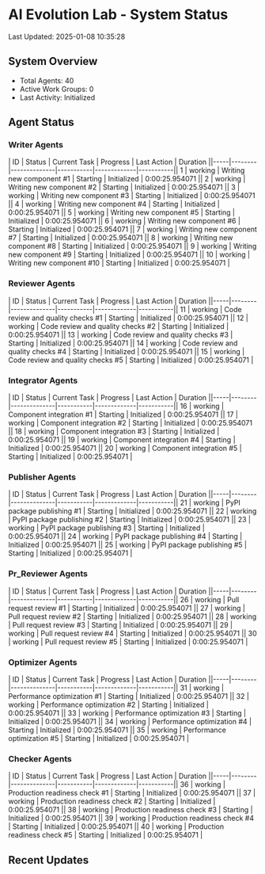 # AI Evolution Lab - System Status
Last Updated: 2025-01-08 10:35:28

## System Overview
- Total Agents: 40
- Active Work Groups: 0
- Last Activity: Initialized

## Agent Status

### Writer Agents
| ID | Status | Current Task | Progress | Last Action | Duration ||-----|--------|--------------|-----------|-------------|-----------|| 1 | working | Writing new component #1 | Starting | Initialized | 0:00:25.954071 || 2 | working | Writing new component #2 | Starting | Initialized | 0:00:25.954071 || 3 | working | Writing new component #3 | Starting | Initialized | 0:00:25.954071 || 4 | working | Writing new component #4 | Starting | Initialized | 0:00:25.954071 || 5 | working | Writing new component #5 | Starting | Initialized | 0:00:25.954071 || 6 | working | Writing new component #6 | Starting | Initialized | 0:00:25.954071 || 7 | working | Writing new component #7 | Starting | Initialized | 0:00:25.954071 || 8 | working | Writing new component #8 | Starting | Initialized | 0:00:25.954071 || 9 | working | Writing new component #9 | Starting | Initialized | 0:00:25.954071 || 10 | working | Writing new component #10 | Starting | Initialized | 0:00:25.954071 |
### Reviewer Agents
| ID | Status | Current Task | Progress | Last Action | Duration ||-----|--------|--------------|-----------|-------------|-----------|| 11 | working | Code review and quality checks #1 | Starting | Initialized | 0:00:25.954071 || 12 | working | Code review and quality checks #2 | Starting | Initialized | 0:00:25.954071 || 13 | working | Code review and quality checks #3 | Starting | Initialized | 0:00:25.954071 || 14 | working | Code review and quality checks #4 | Starting | Initialized | 0:00:25.954071 || 15 | working | Code review and quality checks #5 | Starting | Initialized | 0:00:25.954071 |
### Integrator Agents
| ID | Status | Current Task | Progress | Last Action | Duration ||-----|--------|--------------|-----------|-------------|-----------|| 16 | working | Component integration #1 | Starting | Initialized | 0:00:25.954071 || 17 | working | Component integration #2 | Starting | Initialized | 0:00:25.954071 || 18 | working | Component integration #3 | Starting | Initialized | 0:00:25.954071 || 19 | working | Component integration #4 | Starting | Initialized | 0:00:25.954071 || 20 | working | Component integration #5 | Starting | Initialized | 0:00:25.954071 |
### Publisher Agents
| ID | Status | Current Task | Progress | Last Action | Duration ||-----|--------|--------------|-----------|-------------|-----------|| 21 | working | PyPI package publishing #1 | Starting | Initialized | 0:00:25.954071 || 22 | working | PyPI package publishing #2 | Starting | Initialized | 0:00:25.954071 || 23 | working | PyPI package publishing #3 | Starting | Initialized | 0:00:25.954071 || 24 | working | PyPI package publishing #4 | Starting | Initialized | 0:00:25.954071 || 25 | working | PyPI package publishing #5 | Starting | Initialized | 0:00:25.954071 |
### Pr_Reviewer Agents
| ID | Status | Current Task | Progress | Last Action | Duration ||-----|--------|--------------|-----------|-------------|-----------|| 26 | working | Pull request review #1 | Starting | Initialized | 0:00:25.954071 || 27 | working | Pull request review #2 | Starting | Initialized | 0:00:25.954071 || 28 | working | Pull request review #3 | Starting | Initialized | 0:00:25.954071 || 29 | working | Pull request review #4 | Starting | Initialized | 0:00:25.954071 || 30 | working | Pull request review #5 | Starting | Initialized | 0:00:25.954071 |
### Optimizer Agents
| ID | Status | Current Task | Progress | Last Action | Duration ||-----|--------|--------------|-----------|-------------|-----------|| 31 | working | Performance optimization #1 | Starting | Initialized | 0:00:25.954071 || 32 | working | Performance optimization #2 | Starting | Initialized | 0:00:25.954071 || 33 | working | Performance optimization #3 | Starting | Initialized | 0:00:25.954071 || 34 | working | Performance optimization #4 | Starting | Initialized | 0:00:25.954071 || 35 | working | Performance optimization #5 | Starting | Initialized | 0:00:25.954071 |
### Checker Agents
| ID | Status | Current Task | Progress | Last Action | Duration ||-----|--------|--------------|-----------|-------------|-----------|| 36 | working | Production readiness check #1 | Starting | Initialized | 0:00:25.954071 || 37 | working | Production readiness check #2 | Starting | Initialized | 0:00:25.954071 || 38 | working | Production readiness check #3 | Starting | Initialized | 0:00:25.954071 || 39 | working | Production readiness check #4 | Starting | Initialized | 0:00:25.954071 || 40 | working | Production readiness check #5 | Starting | Initialized | 0:00:25.954071 |

## Recent Updates

